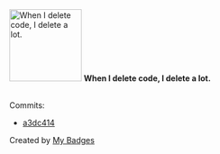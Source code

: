 <img src="https://github.com/my-badges/my-badges/blob/master/src/all-badges/mass-delete-commit/mass-delete-commit.png?raw=true" alt="When I delete code, I delete a lot." title="When I delete code, I delete a lot." width="128">
<strong>When I delete code, I delete a lot.</strong>
<br><br>

Commits:

- <a href="https://github.com/qoomon/actions--create-commit/commit/a3dc4147148b5e1459a24ccf2d9cb048366af6e4">a3dc414</a>


Created by <a href="https://github.com/my-badges/my-badges">My Badges</a>